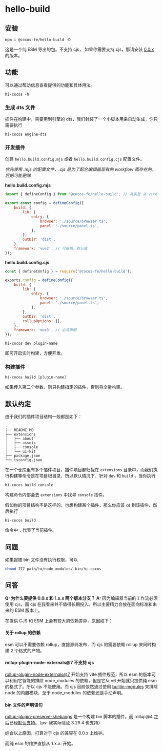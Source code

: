 # hello-build

## 安装

```
npm i @cocos-fe/hello-build -D
```

这是一个纯 ESM 导出的包。不支持 cjs， 如果你需要支持 cjs，那请安装 [0.0.x](https://www.npmjs.com/package/@cocos-fe/hello-build/v/0.0.20) 的版本。

## 功能

可以通过帮助信息查看提供的功能和具体用法。

```
hi-cocos -h
```

### 生成 dts 文件

插件在构建中，需要用到引擎的 dts，我们封装了一个小脚本用来自动生成，你只需要执行

```
hi-cocos engine-dts
```

### 开发插件

创建 `hello.build.config.mjs` 或者 `hello.build.config.cjs` 配置文件。

_优先使用 .mjs 的配置文件，.cjs 是为了配合编辑器现有的 workflow 而存在的，后期可能删除_

**hello.build.config.mjs**

```js
import { defineConfig } from '@cocos-fe/hello-build'; // 其实是 从 vite 导出的，为了外面减少安装 vite，直接从内部导出

export const config = defineConfig({
    build: {
        lib: {
            entry: {
                browser: './source/browser.ts',
                panel: './source/panel.ts',
            },
        },
        outDir: 'dist',
    },
    framework: 'vue2', // 可省略，默认值
});
```

**hello.build.config.cjs**

```js
const { defineConfig } = require('@cocos-fe/hello-build');

exports.config = defineConfig({
    build: {
        lib: {
            entry: {
                browser: './source/browser.ts',
                panel: './source/panel.ts',
            },
        },
        outDir: 'dist',
        rollupOptions: {},
    },
    framework: 'vue3', // 必须声明
});
```

```
hi-cocos dev plugin-name
```

即可开启实时构建，方便开发。

### 构建插件

```
hi-cocos build [plugin-name]
```

如果传入第二个参数，则只构建指定的插件，否则将全量构建。

## 默认约定

由于我们的插件项目结构一般都是如下：

```
.
├── README.MD
├── extensions
│   ├── about
│   ├── assets
│   ├── console
│   └── ui-kit
├── package.json
└── tsconfig.json
```

在一个仓库里有多个插件项目，插件项目都归拢在 `extensions` 目录中，而我们执行构建等命令是在项目根目录，所以默认情况下，针对 `dev` 和 `build` ，当你执行

```
hi-cocos build console
```

构建命令内部会去 `extensions` 中找寻 `console` 插件。

假如你的项目结构不是这样的，也想构建某个插件，那么你应该 `cd` 到该插件，然后执行

```
hi-cocos build .
```

命令中 `.` 代表了当前插件。

## 问题

如果报错 bin 文件没有执行权限，可以

```sh
chmod 777 path/to/node_modules/.bin/hi-cocos
```

## 问答

**Q: 为什么要提供 0.0.x 和 1.x.x 两个版本分支？**
**A:** 因为编辑器当前的工作流必须使用 cjs，而 cjs 在我看来并不值得长期投入。所以主要精力会放在面向标准和未来的 ESM 版本上。

在提供 CJS 和 ESM 上会有较大的依赖差异，原因如下：

#### 关于 rollup 的依赖

esm 可以不需要依赖 rollup，直接源码发布，而 cjs 的需要依赖 rollup 来同时构建 2 个格式的产物。

#### rollup-plugin-node-externals@7 不支持 cjs

[rollup-plugin-node-externals@7](https://www.npmjs.com/package/rollup-plugin-node-externals/v/7.1.1) 开始支持 vite 插件规范，所以 esm 的版本可以利用它智能的排除 node_modules 的依赖，但是它从 v6 开始就只提供纯 esm 的格式了。所以 cjs 不能使用。而 cjs 目前依然通过使用 [builtin-modules](https://www.npmjs.com/package/builtin-modules) 来排除 node 的内置模块，至于 node_modules 的依赖还是手动声明。

#### bin 文件的声明语句

[rollup-plugin-preserve-shebangs](https://www.npmjs.com/package/rollup-plugin-preserve-shebangs) 是一个构建 bin 脚本的插件，而 rollup@4 之后已经[默认支持](https://github.com/rollup/rollup/blob/master/CHANGELOG.md#400)。（ps: 我实际验证 3.29.4 也支持）

综合以上原因，打算对于 cjs 的兼容在 0.0.x 上维护。

而纯 esm 的维护直接从 1.x.x. 开始。
